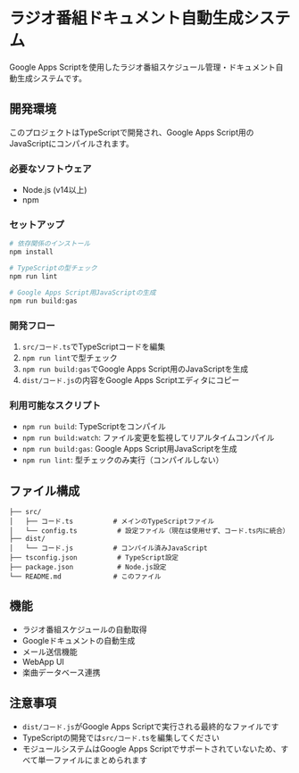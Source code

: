 # ラジオ番組ドキュメント自動生成システム

Google Apps Scriptを使用したラジオ番組スケジュール管理・ドキュメント自動生成システムです。

## 開発環境

このプロジェクトはTypeScriptで開発され、Google Apps Script用のJavaScriptにコンパイルされます。

### 必要なソフトウェア

- Node.js (v14以上)
- npm

### セットアップ

```bash
# 依存関係のインストール
npm install

# TypeScriptの型チェック
npm run lint

# Google Apps Script用JavaScriptの生成
npm run build:gas
```

### 開発フロー

1. `src/コード.ts`でTypeScriptコードを編集
2. `npm run lint`で型チェック
3. `npm run build:gas`でGoogle Apps Script用のJavaScriptを生成
4. `dist/コード.js`の内容をGoogle Apps Scriptエディタにコピー

### 利用可能なスクリプト

- `npm run build`: TypeScriptをコンパイル
- `npm run build:watch`: ファイル変更を監視してリアルタイムコンパイル
- `npm run build:gas`: Google Apps Script用JavaScriptを生成
- `npm run lint`: 型チェックのみ実行（コンパイルしない）

## ファイル構成

```
├── src/
│   ├── コード.ts          # メインのTypeScriptファイル
│   └── config.ts          # 設定ファイル（現在は使用せず、コード.ts内に統合）
├── dist/
│   └── コード.js          # コンパイル済みJavaScript
├── tsconfig.json          # TypeScript設定
├── package.json           # Node.js設定
└── README.md             # このファイル
```

## 機能

- ラジオ番組スケジュールの自動取得
- Googleドキュメントの自動生成
- メール送信機能
- WebApp UI
- 楽曲データベース連携

## 注意事項

- `dist/コード.js`がGoogle Apps Scriptで実行される最終的なファイルです
- TypeScriptの開発では`src/コード.ts`を編集してください
- モジュールシステムはGoogle Apps Scriptでサポートされていないため、すべて単一ファイルにまとめられます